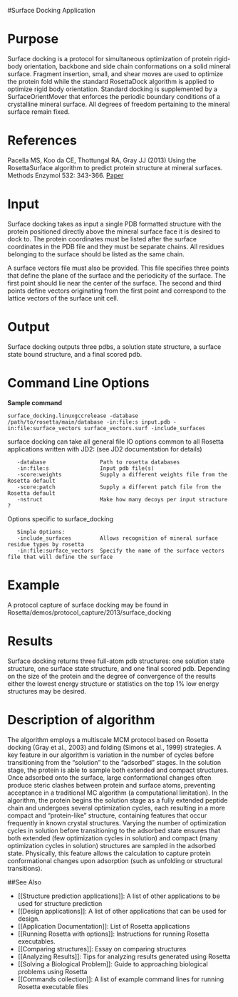 #Surface Docking Application 

Purpose
=======

Surface docking is a protocol for simultaneous optimization of protein rigid-body orientation, backbone and side chain conformations on a solid mineral surface. Fragment insertion, small, and shear moves are used to optimize the protein fold while the standard RosettaDock algorithm is applied to optimize rigid body orientation. Standard docking is supplemented by a SurfaceOrientMover that enforces the periodic boundary conditions of a crystalline mineral surface. All degrees of freedom pertaining to the mineral surface remain fixed. 

References
==========

Pacella MS, Koo da CE, Thottungal RA, Gray JJ (2013) Using the RosettaSurface algorithm to predict protein structure at mineral surfaces. Methods Enzymol 532: 343-366. [Paper](http://www.sciencedirect.com/science/article/pii/B9780124166172000163) 


Input
=====

Surface docking takes as input a single PDB formatted structure with the protein positioned directly above the mineral surface face it is desired to dock to. The protein coordinates must be listed after the surface coordinates in the PDB file and they must be separate chains. All residues belonging to the surface should be listed as the same chain. 

A surface vectors file must also be provided. This file specifies three points that define the plane of the surface and the periodicity of the surface. The first point should lie near the center of the surface. The second and third points define vectors originating from the first point and correspond to the lattice vectors of the surface unit cell. 


Output
===============

Surface docking outputs three pdbs, a solution state structure, a surface state bound structure, and a final scored pdb. 


Command Line Options
====================

**Sample command**

```
surface_docking.linuxgccrelease -database /path/to/rosetta/main/database -in:file:s input.pdb -in:file:surface_vectors surface_vectors.surf -include_surfaces
```

surface docking can take all general file IO options common to all Rosetta applications written with JD2: (see JD2 documentation for details)

```
   -database                 Path to rosetta databases
   -in:file:s                Input pdb file(s)
   -score:weights            Supply a different weights file from the Rosetta default
   -score:patch              Supply a different patch file from the Rosetta default
   -nstruct                  Make how many decoys per input structure ?
```

Options specific to surface_docking

```
   Simple Options:
   -include_surfaces         Allows recognition of mineral surface residue types by rosetta 
   -in:file:surface_vectors  Specify the name of the surface vectors file that will define the surface
```

Example
=======

A protocol capture of surface docking may be found in Rosetta/demos/protocol_capture/2013/surface_docking

Results
=======

Surface docking returns three full-atom pdb structures: one solution state structure, one surface state structure, and one final scored pdb.  Depending on the size of the protein and the degree of convergence of the results either the lowest energy structure or statistics on the top 1% low energy structures may be desired. 

Description of algorithm
========================

The algorithm employs a multiscale MCM protocol based on Rosetta docking (Gray et al., 2003) and folding (Simons et al., 1999) strategies. A key feature in our algorithm is variation in the number of cycles before transitioning from the “solution” to the “adsorbed” stages. In the solution stage, the protein is able to sample both extended and compact structures. Once adsorbed onto the surface, large conformational changes often produce steric clashes between protein and surface atoms, preventing acceptance in a traditional MC algorithm (a computational limitation). In the algorithm, the protein begins the solution stage as a fully extended peptide chain and undergoes several optimization cycles, each resulting in a more compact and “protein-like” structure, containing features that occur frequently in known crystal structures. Varying the number of optimization cycles in solution before transitioning to the adsorbed state ensures that both extended (few optimization cycles in solution) and compact (many optimization cycles in solution) structures are sampled in the adsorbed state. Physically, this feature allows the calculation to capture protein conformational changes upon adsorption (such as unfolding or structural transitions).



##See Also

* [[Structure prediction applications]]: A list of other applications to be used for structure prediction
* [[Design applications]]: A list of other applications that can be used for design.
* [[Application Documentation]]: List of Rosetta applications
* [[Running Rosetta with options]]: Instructions for running Rosetta executables.
* [[Comparing structures]]: Essay on comparing structures
* [[Analyzing Results]]: Tips for analyzing results generated using Rosetta
* [[Solving a Biological Problem]]: Guide to approaching biological problems using Rosetta
* [[Commands collection]]: A list of example command lines for running Rosetta executable files
